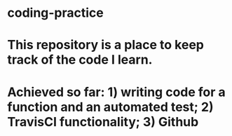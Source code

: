 # coding-practice
# This repository is a place to keep track of the code I learn.

# Achieved so far: 1) writing code for a function and an automated test; 2) TravisCI functionality; 3) Github
